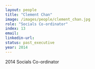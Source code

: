 ```yaml
---
layout: people
title: "Clement Chan"
image: /images/people/clement_chan.jpg
role: "Socials Co-ordinator"
index: 13
email:
linkedin-url:
status: past_executive
year: 2014
---
```

2014 Socials Co-ordinator


